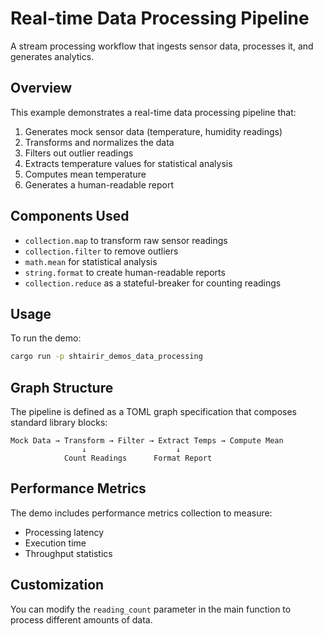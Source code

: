 # Real-time Data Processing Pipeline

A stream processing workflow that ingests sensor data, processes it, and generates analytics.

## Overview

This example demonstrates a real-time data processing pipeline that:
1. Generates mock sensor data (temperature, humidity readings)
2. Transforms and normalizes the data
3. Filters out outlier readings
4. Extracts temperature values for statistical analysis
5. Computes mean temperature
6. Generates a human-readable report

## Components Used

- `collection.map` to transform raw sensor readings
- `collection.filter` to remove outliers
- `math.mean` for statistical analysis
- `string.format` to create human-readable reports
- `collection.reduce` as a stateful-breaker for counting readings

## Usage

To run the demo:

```bash
cargo run -p shtairir_demos_data_processing
```

## Graph Structure

The pipeline is defined as a TOML graph specification that composes standard library blocks:

```
Mock Data → Transform → Filter → Extract Temps → Compute Mean
                ↓                    ↓
            Count Readings      Format Report
```

## Performance Metrics

The demo includes performance metrics collection to measure:
- Processing latency
- Execution time
- Throughput statistics

## Customization

You can modify the `reading_count` parameter in the main function to process different amounts of data.